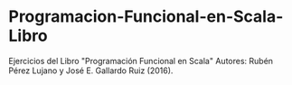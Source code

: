 # Programacion-Funcional-en-Scala-Libro
Ejercicios del Libro "Programación Funcional en Scala"
Autores: Rubén Pérez Lujano y José E. Gallardo Ruiz (2016).
